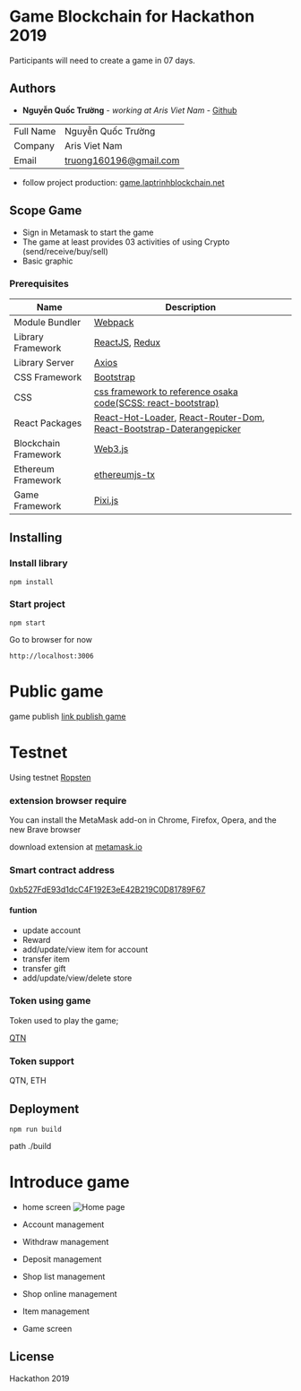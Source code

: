# Game Blockchain for Hackathon 2019

Participants will need to create a game in 07 days.

## Authors

* **Nguyễn Quốc Trường** - *working at Aris Viet Nam* - [Github](https://github.com/truong160196)

| | |
| ------ | ------ |
| Full Name| Nguyễn Quốc Trường|
| Company| Aris Viet Nam|
| Email| truong160196@gmail.com |

- follow project production: [game.laptrinhblockchain.net](http://game.laptrinhblockchain.net)

## Scope Game
- Sign in Metamask to start the game
- The game at least provides 03 activities of using Crypto (send/receive/buy/sell)
- Basic graphic

### Prerequisites
| Name | Description |
| ------ | ------ |
| Module Bundler | [Webpack](https://webpack.js.org/) |
| Library Framework | [ReactJS](https://reactjs.org/), [Redux](https://redux.js.org/) |
| Library Server | [Axios](https://github.com/axios/axios) |
| CSS Framework | [Bootstrap](https://getbootstrap.com/docs/3.4/) |
| CSS | [css framework to reference osaka code(SCSS: react-bootstrap)](https://react-bootstrap.github.io/getting-started/introduction/) |
| React Packages | [React-Hot-Loader](https://github.com/gaearon/react-hot-loader/), [React-Router-Dom](https://github.com/ReactTraining/react-router), [React-Bootstrap-Daterangepicker](https://github.com/skratchdot/react-bootstrap-daterangepicker/) |
| Blockchain Framework | [Web3.js](https://web3js.readthedocs.io/en/v1.2.4/getting-started.html#adding-web3)|
| Ethereum Framework| [ethereumjs-tx](https://github.com/ethereumjs/ethereumjs-tx)|
| Game Framework | [Pixi.js](https://github.com/pixijs/pixi.js)|

## Installing

### Install library

```
npm install
```

### Start project

```
npm start
```
Go to browser for now
```
http://localhost:3006
```
# Public game
game publish 
[link publish game](http://game.laptrinhblockchain.net/)

# Testnet

Using testnet [Ropsten](https://ropsten.etherscan.io/)

### extension browser require
You can install the MetaMask add-on in Chrome, Firefox, Opera, and the new Brave browser

download extension at [metamask.io](https://metamask.io/)
### Smart contract address

[0xb527FdE93d1dcC4F192E3eE42B219C0D81789F67](https://ropsten.etherscan.io/address/0xb527fde93d1dcc4f192e3ee42b219c0d81789f67)

#### funtion

- update account
- Reward
- add/update/view item for account
- transfer item
- transfer gift
- add/update/view/delete store
### Token using game
Token used to play the game;

[QTN](https://ropsten.etherscan.io/token/0xb527fde93d1dcc4f192e3ee42b219c0d81789f67)

### Token support
QTN, ETH

## Deployment

```
npm run build
```
path ./build
# Introduce game
- home screen
![Home page](./public/assets/home_screen.jpg)
- Account management

- Withdraw management

- Deposit management

- Shop list management

- Shop online management

- Item management

- Game screen

## License
Hackathon 2019
